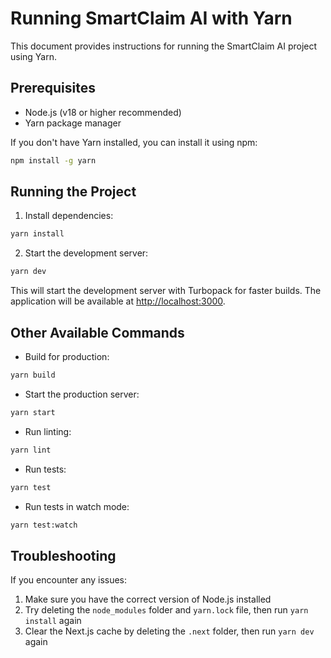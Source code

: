 # Running SmartClaim AI with Yarn

This document provides instructions for running the SmartClaim AI project using Yarn.

## Prerequisites

- Node.js (v18 or higher recommended)
- Yarn package manager

If you don't have Yarn installed, you can install it using npm:

```bash
npm install -g yarn
```

## Running the Project

1. Install dependencies:

```bash
yarn install
```

2. Start the development server:

```bash
yarn dev
```

This will start the development server with Turbopack for faster builds. The application will be available at [http://localhost:3000](http://localhost:3000).

## Other Available Commands

- Build for production:

```bash
yarn build
```

- Start the production server:

```bash
yarn start
```

- Run linting:

```bash
yarn lint
```

- Run tests:

```bash
yarn test
```

- Run tests in watch mode:

```bash
yarn test:watch
```

## Troubleshooting

If you encounter any issues:

1. Make sure you have the correct version of Node.js installed
2. Try deleting the `node_modules` folder and `yarn.lock` file, then run `yarn install` again
3. Clear the Next.js cache by deleting the `.next` folder, then run `yarn dev` again
